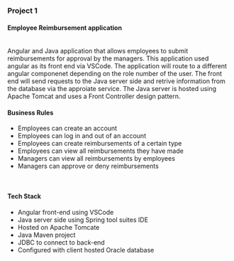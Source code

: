 <h3> Project 1 </h3>
<h4> Employee Reimbursement application </h4>
<br>
Angular and Java application that allows employees to submit reimbursements for approval by the managers. This application used angular as its front end via VSCode. The application will route to a different angular componenet depending on the role number of the user. The front end will send requests to the Java server side and retrive information from the database via the approiate service. The Java server is hosted using Apache Tomcat and uses a Front Controller design pattern.
<br>
<h4> Business Rules </h4>
<ul> 
   <li> Employees can create an account </li>
   <li> Employees can log in and out of an account      </li>
   <li> Employees can create reimbursements of a certain type</li>
   <li> Employees can view all reimbursements they have made</li>
   <li> Managers can view all reimbursements by employees  </li>
   <li> Managers can approve or deny reimbursements  </li>
  </ul>
  <br>
  <h4> Tech Stack </h4>
  <ul>  
   <li> Angular front-end using VSCode</li>
   <li> Java server side using Spring tool suites IDE </li>
   <li> Hosted on Apache Tomcate</li>
   <li> Java Maven project</li>
   <li> JDBC to connect to back-end </li>
   <li> Configured with client hosted Oracle database  </li>
  </ul>
  <br>
  
     
